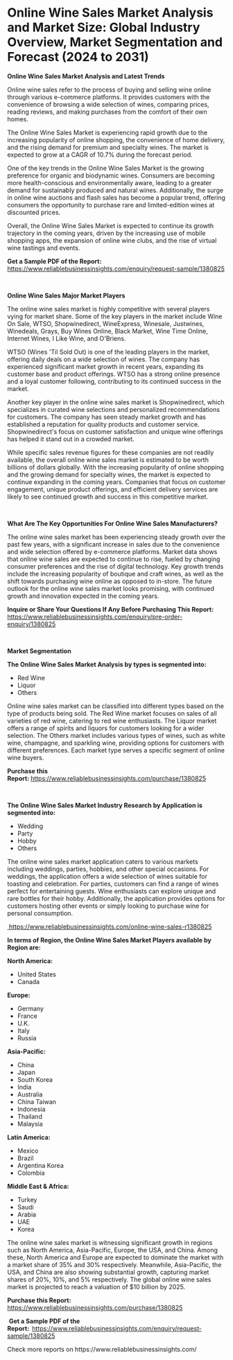 <p><h1>Online Wine Sales Market Analysis and Market Size: Global Industry Overview, Market Segmentation and Forecast (2024 to 2031)</h1></p><p><strong>Online Wine Sales Market Analysis and Latest Trends</strong></p>
<p><p>Online wine sales refer to the process of buying and selling wine online through various e-commerce platforms. It provides customers with the convenience of browsing a wide selection of wines, comparing prices, reading reviews, and making purchases from the comfort of their own homes.</p><p>The Online Wine Sales Market is experiencing rapid growth due to the increasing popularity of online shopping, the convenience of home delivery, and the rising demand for premium and specialty wines. The market is expected to grow at a CAGR of 10.7% during the forecast period.</p><p>One of the key trends in the Online Wine Sales Market is the growing preference for organic and biodynamic wines. Consumers are becoming more health-conscious and environmentally aware, leading to a greater demand for sustainably produced and natural wines. Additionally, the surge in online wine auctions and flash sales has become a popular trend, offering consumers the opportunity to purchase rare and limited-edition wines at discounted prices.</p><p>Overall, the Online Wine Sales Market is expected to continue its growth trajectory in the coming years, driven by the increasing use of mobile shopping apps, the expansion of online wine clubs, and the rise of virtual wine tastings and events.</p></p>
<p><strong>Get a Sample PDF of the Report:&nbsp;</strong> <a href="https://www.reliablebusinessinsights.com/enquiry/request-sample/1380825">https://www.reliablebusinessinsights.com/enquiry/request-sample/1380825</a></p>
<p>&nbsp;</p>
<p><strong>Online Wine Sales Major Market Players</strong></p>
<p><p>The online wine sales market is highly competitive with several players vying for market share. Some of the key players in the market include Wine On Sale, WTSO, Shopwinedirect, WineExpress, Winesale, Justwines, Winedeals, Grays, Buy Wines Online, Black Market, Wine Time Online, Internet Wines, I Like Wine, and O'Briens.</p><p>WTSO (Wines 'Til Sold Out) is one of the leading players in the market, offering daily deals on a wide selection of wines. The company has experienced significant market growth in recent years, expanding its customer base and product offerings. WTSO has a strong online presence and a loyal customer following, contributing to its continued success in the market.</p><p>Another key player in the online wine sales market is Shopwinedirect, which specializes in curated wine selections and personalized recommendations for customers. The company has seen steady market growth and has established a reputation for quality products and customer service. Shopwinedirect's focus on customer satisfaction and unique wine offerings has helped it stand out in a crowded market.</p><p>While specific sales revenue figures for these companies are not readily available, the overall online wine sales market is estimated to be worth billions of dollars globally. With the increasing popularity of online shopping and the growing demand for specialty wines, the market is expected to continue expanding in the coming years. Companies that focus on customer engagement, unique product offerings, and efficient delivery services are likely to see continued growth and success in this competitive market.</p></p>
<p>&nbsp;</p>
<p><strong>What Are The Key Opportunities For Online Wine Sales Manufacturers?</strong></p>
<p><p>The online wine sales market has been experiencing steady growth over the past few years, with a significant increase in sales due to the convenience and wide selection offered by e-commerce platforms. Market data shows that online wine sales are expected to continue to rise, fueled by changing consumer preferences and the rise of digital technology. Key growth trends include the increasing popularity of boutique and craft wines, as well as the shift towards purchasing wine online as opposed to in-store. The future outlook for the online wine sales market looks promising, with continued growth and innovation expected in the coming years.</p></p>
<p><strong>Inquire or Share Your Questions If Any Before Purchasing This Report:</strong> <a href="https://www.reliablebusinessinsights.com/enquiry/pre-order-enquiry/1380825">https://www.reliablebusinessinsights.com/enquiry/pre-order-enquiry/1380825</a></p>
<p>&nbsp;</p>
<p><strong>Market Segmentation</strong></p>
<p><strong>The Online Wine Sales Market Analysis by types is segmented into:</strong></p>
<p><ul><li>Red Wine</li><li>Liquor</li><li>Others</li></ul></p>
<p><p>Online wine sales market can be classified into different types based on the type of products being sold. The Red Wine market focuses on sales of all varieties of red wine, catering to red wine enthusiasts. The Liquor market offers a range of spirits and liquors for customers looking for a wider selection. The Others market includes various types of wines, such as white wine, champagne, and sparkling wine, providing options for customers with different preferences. Each market type serves a specific segment of online wine buyers.</p></p>
<p><strong>Purchase this Report:&nbsp;</strong><a href="https://www.reliablebusinessinsights.com/purchase/1380825">https://www.reliablebusinessinsights.com/purchase/1380825</a></p>
<p>&nbsp;</p>
<p><strong>The Online Wine Sales Market Industry Research by Application is segmented into:</strong></p>
<p><ul><li>Wedding</li><li>Party</li><li>Hobby</li><li>Others</li></ul></p>
<p><p>The online wine sales market application caters to various markets including weddings, parties, hobbies, and other special occasions. For weddings, the application offers a wide selection of wines suitable for toasting and celebration. For parties, customers can find a range of wines perfect for entertaining guests. Wine enthusiasts can explore unique and rare bottles for their hobby. Additionally, the application provides options for customers hosting other events or simply looking to purchase wine for personal consumption.</p></p>
<p><a href="https://www.reliablebusinessinsights.com/online-wine-sales-r1380825">&nbsp;https://www.reliablebusinessinsights.com/online-wine-sales-r1380825</a></p>
<p><strong>In terms of Region, the Online Wine Sales Market Players available by Region are:</strong></p>
<p>
    <p> <strong> North America: </strong>
        <ul>
            <li>United States</li>
            <li>Canada</li>
        </ul>
        </p> 
    <p> <strong> Europe: </strong>
        <ul>
            <li>Germany</li>
            <li>France</li>
            <li>U.K.</li>
            <li>Italy</li>
            <li>Russia</li>
        </ul>
        </p> 
    <p> <strong> Asia-Pacific: </strong>
        <ul>
            <li>China</li>
            <li>Japan</li>
            <li>South Korea</li>
            <li>India</li>
            <li>Australia</li>
            <li>China Taiwan</li>
            <li>Indonesia</li>
            <li>Thailand</li>
            <li>Malaysia</li>
        </ul>
        </p> 
    <p> <strong> Latin America: </strong>
        <ul>
            <li>Mexico</li>
            <li>Brazil</li>
            <li>Argentina Korea</li>
            <li>Colombia</li>
        </ul>
        </p> 
    <p> <strong> Middle East & Africa: </strong>
        <ul>
            <li>Turkey</li>
            <li>Saudi</li>
            <li>Arabia</li>
            <li>UAE</li>
            <li>Korea</li>
        </ul>
    </p>
    </p>
<p><p>The online wine sales market is witnessing significant growth in regions such as North America, Asia-Pacific, Europe, the USA, and China. Among these, North America and Europe are expected to dominate the market with a market share of 35% and 30% respectively. Meanwhile, Asia-Pacific, the USA, and China are also showing substantial growth, capturing market shares of 20%, 10%, and 5% respectively. The global online wine sales market is projected to reach a valuation of $10 billion by 2025.</p></p>
<p><strong>Purchase this Report: </strong><a href="https://www.reliablebusinessinsights.com/purchase/1380825">https://www.reliablebusinessinsights.com/purchase/1380825</a></p>
<p>&nbsp;<strong>Get a Sample PDF of the Report:&nbsp;&nbsp;</strong><a href="https://www.reliablebusinessinsights.com/enquiry/request-sample/1380825">https://www.reliablebusinessinsights.com/enquiry/request-sample/1380825</a></p>
<p><strong></strong></p>
<p>Check more reports on https://www.reliablebusinessinsights.com/</p>